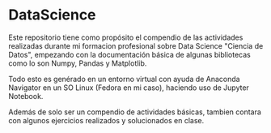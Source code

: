 <h1 aling="center">DataScience</h1>
<p>Este repositorio tiene como propósito el compendio de las actividades realizadas durante mi formacion profesional sobre Data Science "Ciencia de Datos", empezando con la documentación básica de algunas bibliotecas como lo son Numpy, Pandas y Matplotlib.</p>
<p>Todo esto es genérado en un entorno virtual con ayuda de Anaconda Navigator en un SO Linux (Fedora en mi caso), haciendo uso de Jupyter Notebook.</p>
<p>Además de solo ser un compendio de actividades básicas, tambien contara con algunos ejercicios realizados y solucionados en clase.</p>
